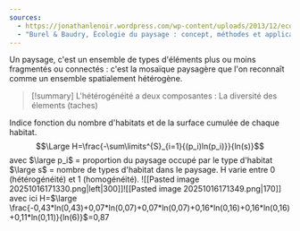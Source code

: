 ```yaml
---
sources:
  - https://jonathanlenoir.wordpress.com/wp-content/uploads/2013/12/ecologie-du-paysage.pdf
  - "Burel & Baudry, Écologie du paysage : concept, méthodes et applications (2nde édition)"
---
```


Un paysage, c'est un ensemble de types d'éléments plus ou moins fragmentés ou connectés : c'est la mosaïque paysagère que l'on reconnaît comme un ensemble spatialement hétérogène.

>[!summary] L'hétérogénéité a deux composantes :
>La diversité des élements (taches)















Indice fonction du nombre d'habitats et de la surface cumulée de chaque habitat.
$$\Large H=\frac{-\sum\limits^{S}_{i=1}{(p_i)ln(p_i)}}{ln(s)}$$
avec $\large p_i$ = proportion du paysage occupé par le type d'habitat
$\large s$ = nombre de types d'habitat dans le paysage.
H varie entre 0 (hétérogénéité) et 1 (homogénéité).
![[Pasted image 20251016171330.png|left|300]]![[Pasted image 20251016171349.png|170]] avec ici H=$\large \frac{-0,43*ln(0,43)+0,07*ln(0,07)+0,07*ln(0,07)+0,16*ln(0,16)+0,16*ln(0,16)+0,11*ln(0,11)}{ln(6)}$=0,87
